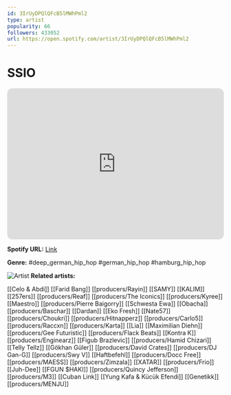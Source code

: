 ```yaml
---
id: 3IrUyDPQlQFcB5lMWhPml2
type: artist
popularity: 66
followers: 433052
url: https://open.spotify.com/artist/3IrUyDPQlQFcB5lMWhPml2
---
```

# SSIO

<iframe style="border-radius:12px" src="https://open.spotify.com/embed/artist/3IrUyDPQlQFcB5lMWhPml2" width="100%" height="352" frameBorder="0" allowfullscreen="" allow="autoplay; clipboard-write; encrypted-media; fullscreen; picture-in-picture" loading="lazy"></iframe>

**Spotify URL:** [Link](https://open.spotify.com/artist/3IrUyDPQlQFcB5lMWhPml2)

**Genre:**  #deep_german_hip_hop #german_hip_hop #hamburg_hip_hop

![Artist](https://i.scdn.co/image/ab6761610000e5ebe3cece2e0c827a206cecd7dd)
**Related artists:**

[[Celo & Abdi]]
[[Farid Bang]]
[[producers/Rayin]]
[[SAMY]]
[[KALIM]]
[[257ers]]
[[producers/Reaf]]
[[producers/The Iconics]]
[[producers/Kyree]]
[[Maestro]]
[[producers/Pierre Baigorry]]
[[Schwesta Ewa]]
[[Obacha]]
[[producers/Baschar]]
[[Dardan]]
[[Eko Fresh]]
[[Nate57]]
[[producers/Choukri]]
[[producers/Hitnapperz]]
[[producers/Carlo5]]
[[producers/Raccxn]]
[[producers/Karta]]
[[Lia]]
[[Maximilian Diehn]]
[[producers/Gee Futuristic]]
[[producers/Flack Beats]]
[[Kontra K]]
[[producers/Enginearz]]
[[Figub Brazlevic]]
[[producers/Hamid Chizari]]
[[Telly Tellz]]
[[Gökhan Güler]]
[[producers/David Crates]]
[[producers/DJ Gan-G]]
[[producers/Swy V]]
[[Haftbefehl]]
[[producers/Docc Free]]
[[producers/MAESS]]
[[producers/Zimzala]]
[[XATAR]]
[[producers/Frio]]
[[Juh-Dee]]
[[FGUN $HAKI]]
[[producers/Quincy Jefferson]]
[[producers/M3]]
[[Cuban Link]]
[[Yung Kafa & Kücük Efendi]]
[[Genetikk]]
[[producers/MENJU]]
